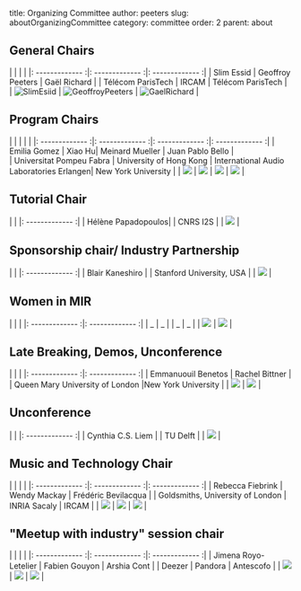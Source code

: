 title: Organizing Committee
author: peeters
slug: aboutOrganizingCommittee
category: committee
order: 2
parent: about

## General Chairs

|  |   |   |
|: -------------   :|: ------------- :|: ------------- :|
| Slim Essid | Geoffroy Peeters | Gaël Richard |
| Télécom ParisTech | IRCAM | Télécom ParisTech |
| ![SlimEsiid]({filename}/images/slimessid_200.png) | ![GeoffroyPeeters]({filename}/images/geoffroypeeters_200.png) | ![GaelRichard]({filename}/images/gaelrichard_200.png) |


## Program Chairs

|  |   |   | |
|: -------------   :|: ------------- :|: ------------- :|: ------------- :|
| Emilia Gomez | Xiao Hu| Meinard Mueller | Juan Pablo Bello |  
| Universitat Pompeu Fabra | University of Hong Kong | International Audio Laboratories Erlangen| New York University |
| ![]({filename}/images/unknown_200.png) | ![]({filename}/images/unknown_200.png) | ![]({filename}/images/unknown_200.png) | ![]({filename}/images/unknown_200.png) |

## Tutorial Chair

|  |
|: -------------   :|
| Hélène Papadopoulos|
| CNRS I2S |
| ![]({filename}/images/unknown_200.png) |

## Sponsorship chair/ Industry Partnership

|  |
|: -------------   :|
| Blair Kaneshiro |
| Stanford University, USA |
| ![]({filename}/images/unknown_200.png) |

## Women in MIR

|  | |
|: -------------   :|: -------------   :|
| _ | _ |
| _ | _ |
| ![]({filename}/images/unknown_200.png) | ![]({filename}/images/unknown_200.png) |


## Late Breaking, Demos, Unconference

|  | |
|: -------------   :|: -------------   :|
| Emmanuouil Benetos | Rachel Bittner |
| Queen Mary University of London |New York University |
| ![]({filename}/images/unknown_200.png) | ![]({filename}/images/unknown_200.png) |

## Unconference

|  |
|: -------------   :|
| Cynthia C.S. Liem |
| TU Delft |
| ![]({filename}/images/unknown_200.png) |

## Music and Technology Chair

|  |  |  |
|: -------------   :|: -------------   :|: -------------   :|
| Rebecca Fiebrink | Wendy Mackay |  Frédéric Bevilacqua |
| Goldsmiths, University of London | INRIA Sacaly | IRCAM |
| ![]({filename}/images/unknown_200.png) | ![]({filename}/images/unknown_200.png) | ![]({filename}/images/unknown_200.png) |

## "Meetup with industry" session chair

|  |  |  |
|: -------------   :|: -------------   :|: -------------   :|
| Jimena Royo-Letelier | Fabien Gouyon | Arshia Cont |
| Deezer | Pandora | Antescofo |
| ![]({filename}/images/unknown_200.png) | ![]({filename}/images/unknown_200.png) | ![]({filename}/images/unknown_200.png) |
